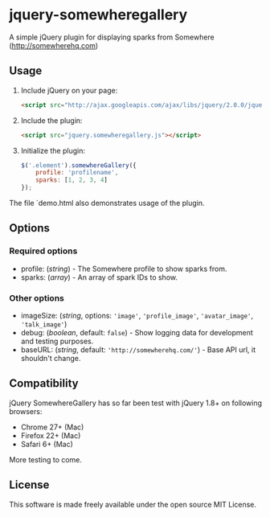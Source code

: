 jquery-somewheregallery
================

A simple jQuery plugin for displaying sparks from Somewhere (http://somewherehq.com)

## Usage

1. Include jQuery on your page:

    ```html
    <script src="http://ajax.googleapis.com/ajax/libs/jquery/2.0.0/jquery.min.js"></script>
    ```

2. Include the plugin:

    ```html
    <script src="jquery.somewheregallery.js"></script>
    ```

3. Initialize the plugin:

    ```javascript
    $('.element').somewhereGallery({
        profile: 'profilename',
        sparks: [1, 2, 3, 4]
    });
    ```

The file `demo.html also demonstrates usage of the plugin.

## Options

### Required options

- profile: (*string*) - The Somewhere profile to show sparks from.
- sparks: (*array*) - An array of spark IDs to show.

### Other options

- imageSize: (*string*, options: `'image'`, `'profile_image'`, `'avatar_image'`, `'talk_image'`)
- debug: (*boolean*, default: `false`) - Show logging data for development and testing purposes.
- baseURL: (*string*, default: `'http://somewherehq.com/'`) - Base API url, it shouldn't change.

## Compatibility

jQuery SomewhereGallery has so far been test with jQuery 1.8+ on following browsers:

* Chrome 27+ (Mac)
* Firefox 22+ (Mac)
* Safari 6+ (Mac)

More testing to come.


## License

This software is made freely available under the open source MIT License.
